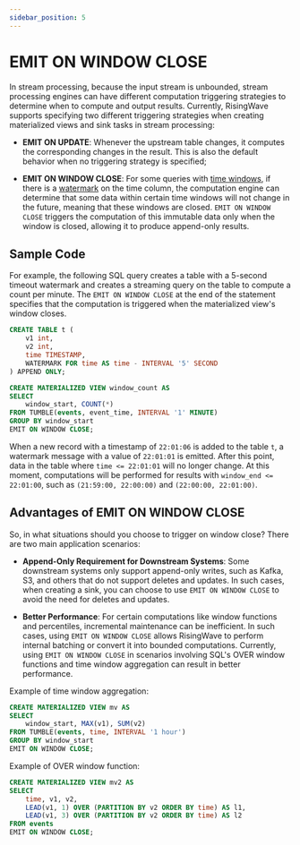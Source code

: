 ```yaml
---
sidebar_position: 5
---
```


# EMIT ON WINDOW CLOSE


In stream processing, because the input stream is unbounded, stream processing engines can have different computation triggering strategies to determine when to compute and output results. Currently, RisingWave supports specifying two different triggering strategies when creating materialized views and sink tasks in stream processing:

* **EMIT ON UPDATE**: Whenever the upstream table changes, it computes the corresponding changes in the result. This is also the default behavior when no triggering strategy is specified;

* **EMIT ON WINDOW CLOSE**: For some queries with [time windows](./window.md), if there is a [watermark](./watermark.md) on the time column, the computation engine can determine that some data within certain time windows will not change in the future, meaning that these windows are closed. `EMIT ON WINDOW CLOSE` triggers the computation of this immutable data only when the window is closed, allowing it to produce append-only results.


## Sample Code

For example, the following SQL query creates a table with a 5-second timeout watermark and creates a streaming query on the table to compute a count per minute. The `EMIT ON WINDOW CLOSE` at the end of the statement specifies that the computation is triggered when the materialized view's window closes.

```sql
CREATE TABLE t (
    v1 int,
    v2 int,
    time TIMESTAMP,
    WATERMARK FOR time AS time - INTERVAL '5' SECOND
) APPEND ONLY;

CREATE MATERIALIZED VIEW window_count AS
SELECT 
    window_start, COUNT(*)
FROM TUMBLE(events, event_time, INTERVAL '1' MINUTE)
GROUP BY window_start
EMIT ON WINDOW CLOSE;
```

When a new record with a timestamp of `22:01:06` is added to the table `t`, a watermark message with a value of `22:01:01` is emitted. After this point, data in the table where `time <= 22:01:01` will no longer change. At this moment, computations will be performed for results with `window_end <= 22:01:00`, such as `(21:59:00, 22:00:00)` and `(22:00:00, 22:01:00)`.

## Advantages of EMIT ON WINDOW CLOSE

So, in what situations should you choose to trigger on window close? There are two main application scenarios:

* **Append-Only Requirement for Downstream Systems**: Some downstream systems only support append-only writes, such as Kafka, S3, and others that do not support deletes and updates. In such cases, when creating a sink, you can choose to use `EMIT ON WINDOW CLOSE` to avoid the need for deletes and updates.

* **Better Performance**: For certain computations like window functions and percentiles, incremental maintenance can be inefficient. In such cases, using `EMIT ON WINDOW CLOSE` allows RisingWave to perform internal batching or convert it into bounded computations. Currently, using `EMIT ON WINDOW CLOSE` in scenarios involving SQL's OVER window functions and time window aggregation can result in better performance.

Example of time window aggregation:

```sql
CREATE MATERIALIZED VIEW mv AS
SELECT
    window_start, MAX(v1), SUM(v2)
FROM TUMBLE(events, time, INTERVAL '1 hour')
GROUP BY window_start
EMIT ON WINDOW CLOSE;
```
Example of OVER window function:

```sql
CREATE MATERIALIZED VIEW mv2 AS
SELECT
    time, v1, v2,
    LEAD(v1, 1) OVER (PARTITION BY v2 ORDER BY time) AS l1,
    LEAD(v1, 3) OVER (PARTITION BY v2 ORDER BY time) AS l2
FROM events
EMIT ON WINDOW CLOSE;
```
